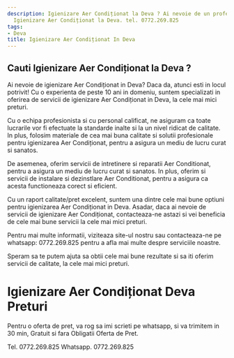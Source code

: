 ```yaml
---
description: Igienizare Aer Condiționat la Deva ? Ai nevoie de un profesionist in
  Igienizare Aer Condiționat la Deva. tel. 0772.269.825
tags:
- Deva
title: Igienizare Aer Condiționat In Deva
---
```



## Cauti Igienizare Aer Condiționat la Deva ?

Ai nevoie de igienizare Aer Condiționat in Deva? Daca da, atunci esti in locul potrivit! Cu o experienta de peste 10 ani in domeniu, suntem specializati in oferirea de servicii de igienizare Aer Condiționat in Deva, la cele mai mici preturi. 

Cu o echipa profesionista si cu personal calificat, ne asiguram ca toate lucrarile vor fi efectuate la standarde inalte si la un nivel ridicat de calitate. In plus, folosim materiale de cea mai buna calitate si solutii profesionale pentru igienizarea Aer Condiționat, pentru a asigura un mediu de lucru curat si sanatos. 

De asemenea, oferim servicii de intretinere si reparatii Aer Conditionat, pentru a asigura un mediu de lucru curat si sanatos. In plus, oferim si servicii de instalare si dezinstlare Aer Conditionat, pentru a asigura ca acesta functioneaza corect si eficient. 

Cu un raport calitate/pret excelent, suntem una dintre cele mai bune optiuni pentru igienizarea Aer Condiționat in Deva. Asadar, daca ai nevoie de servicii de igienizare Aer Condiționat, contacteaza-ne astazi si vei beneficia de cele mai bune servicii la cele mai mici preturi. 

Pentru mai multe informatii, viziteaza site-ul nostru sau contacteaza-ne pe whatsapp: 0772.269.825 pentru a afla mai multe despre serviciile noastre. 

Speram sa te putem ajuta sa obtii cele mai bune rezultate si sa iti oferim servicii de calitate, la cele mai mici preturi.

# Igienizare Aer Condiționat Deva Preturi
Pentru o oferta de pret, va rog sa imi scrieti pe whatsapp, si va trimitem in 30 min, Gratuit si fara Obligatii Oferta de Pret.

Tel. 0772.269.825
Whatsapp. 0772.269.825
